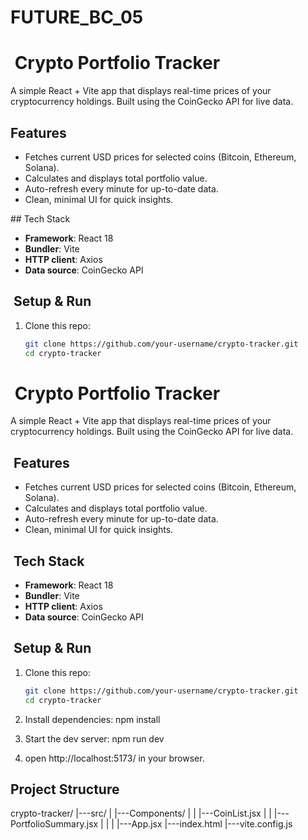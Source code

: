# FUTURE_BC_05

# ​ Crypto Portfolio Tracker

A simple React + Vite app that displays real-time prices of your cryptocurrency holdings. Built using the CoinGecko API for live data.

 ## Features

- Fetches current USD prices for selected coins (Bitcoin, Ethereum, Solana).
- Calculates and displays total portfolio value.
- Auto-refresh every minute for up-to-date data.
- Clean, minimal UI for quick insights.

##​ Tech Stack

- **Framework**: React 18
- **Bundler**: Vite
- **HTTP client**: Axios
- **Data source**: CoinGecko API

## ​​ Setup & Run

1. Clone this repo:
   ```bash
   git clone https://github.com/your-username/crypto-tracker.git
   cd crypto-tracker
# ​ Crypto Portfolio Tracker

A simple React + Vite app that displays real-time prices of your cryptocurrency holdings. Built using the CoinGecko API for live data.

## ​ Features

- Fetches current USD prices for selected coins (Bitcoin, Ethereum, Solana).
- Calculates and displays total portfolio value.
- Auto-refresh every minute for up-to-date data.
- Clean, minimal UI for quick insights.

## ​​ Tech Stack

- **Framework**: React 18
- **Bundler**: Vite
- **HTTP client**: Axios
- **Data source**: CoinGecko API

## ​​ Setup & Run

1. Clone this repo:
   ```bash
   git clone https://github.com/your-username/crypto-tracker.git
   cd crypto-tracker

2. Install dependencies:
   npm install

3. Start the dev server:
   npm run dev

4. open http://localhost:5173/ in your browser.

## Project Structure
crypto-tracker/
|---src/
|    |---Components/
|    |   |---CoinList.jsx
|    |   |---PortfolioSummary.jsx
|    |
|    |---App.jsx
|---index.html
|---vite.config.js
